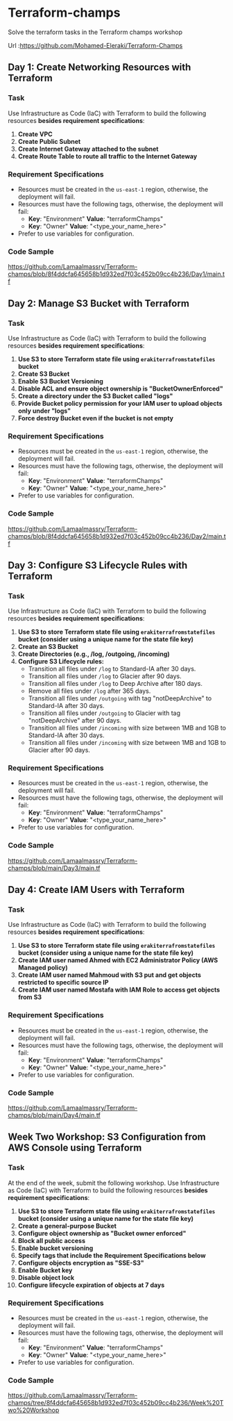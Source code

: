 # Terraform-champs
Solve the terraform tasks in the Terraform champs workshop

Url :https://github.com/Mohamed-Eleraki/Terraform-Champs


## Day 1: Create Networking Resources with Terraform

### Task

Use Infrastructure as Code (IaC) with Terraform to build the following resources **besides requirement specifications**:

1. **Create VPC**
2. **Create Public Subnet**
3. **Create Internet Gateway attached to the subnet**
4. **Create Route Table to route all traffic to the Internet Gateway**

### Requirement Specifications

- Resources must be created in the `us-east-1` region, otherwise, the deployment will fail.
- Resources must have the following tags, otherwise, the deployment will fail:
  - **Key**: "Environment" **Value**: "terraformChamps"
  - **Key**: "Owner" **Value**: "<type_your_name_here>"
- Prefer to use variables for configuration.

### Code Sample

https://github.com/Lamaalmassry/Terraform-champs/blob/8f4ddcfa645658b1d932ed7f03c452b09cc4b236/Day1/main.tf

## Day 2: Manage S3 Bucket with Terraform

### Task

Use Infrastructure as Code (IaC) with Terraform to build the following resources **besides requirement specifications**:

1. **Use S3 to store Terraform state file using `erakiterrafromstatefiles` bucket**
2. **Create S3 Bucket**
3. **Enable S3 Bucket Versioning**
4. **Disable ACL and ensure object ownership is "BucketOwnerEnforced"**
5. **Create a directory under the S3 Bucket called "logs"**
6. **Provide Bucket policy permission for your IAM user to upload objects only under "logs"**
7. **Force destroy Bucket even if the bucket is not empty**

### Requirement Specifications

- Resources must be created in the `us-east-1` region, otherwise, the deployment will fail.
- Resources must have the following tags, otherwise, the deployment will fail:
  - **Key**: "Environment" **Value**: "terraformChamps"
  - **Key**: "Owner" **Value**: "<type_your_name_here>"
- Prefer to use variables for configuration.

### Code Sample

https://github.com/Lamaalmassry/Terraform-champs/blob/8f4ddcfa645658b1d932ed7f03c452b09cc4b236/Day2/main.tf

## Day 3: Configure S3 Lifecycle Rules with Terraform

### Task

Use Infrastructure as Code (IaC) with Terraform to build the following resources **besides requirement specifications**:

1. **Use S3 to store Terraform state file using `erakiterrafromstatefiles` bucket (consider using a unique name for the state file key)**
2. **Create an S3 Bucket**
3. **Create Directories (e.g., /log, /outgoing, /incoming)**
4. **Configure S3 Lifecycle rules:**
   - Transition all files under `/log` to Standard-IA after 30 days.
   - Transition all files under `/log` to Glacier after 90 days.
   - Transition all files under `/log` to Deep Archive after 180 days.
   - Remove all files under `/log` after 365 days.
   - Transition all files under `/outgoing` with tag "notDeepArchive" to Standard-IA after 30 days.
   - Transition all files under `/outgoing` to Glacier with tag "notDeepArchive" after 90 days.
   - Transition all files under `/incoming` with size between 1MB and 1GB to Standard-IA after 30 days.
   - Transition all files under `/incoming` with size between 1MB and 1GB to Glacier after 90 days.

### Requirement Specifications

- Resources must be created in the `us-east-1` region, otherwise, the deployment will fail.
- Resources must have the following tags, otherwise, the deployment will fail:
  - **Key**: "Environment" **Value**: "terraformChamps"
  - **Key**: "Owner" **Value**: "<type_your_name_here>"
- Prefer to use variables for configuration.

### Code Sample

https://github.com/Lamaalmassry/Terraform-champs/blob/main/Day3/main.tf

## Day 4: Create IAM Users with Terraform

### Task

Use Infrastructure as Code (IaC) with Terraform to build the following resources **besides requirement specifications**:

1. **Use S3 to store Terraform state file using `erakiterrafromstatefiles` bucket (consider using a unique name for the state file key)**
2. **Create IAM user named Ahmed with EC2 Administrator Policy (AWS Managed policy)**
3. **Create IAM user named Mahmoud with S3 put and get objects restricted to specific source IP**
4. **Create IAM user named Mostafa with IAM Role to access get objects from S3**

### Requirement Specifications

- Resources must be created in the `us-east-1` region, otherwise, the deployment will fail.
- Resources must have the following tags, otherwise, the deployment will fail:
  - **Key**: "Environment" **Value**: "terraformChamps"
  - **Key**: "Owner" **Value**: "<type_your_name_here>"
- Prefer to use variables for configuration.

### Code Sample

https://github.com/Lamaalmassry/Terraform-champs/blob/main/Day4/main.tf

## Week Two Workshop: S3 Configuration from AWS Console using Terraform

### Task

At the end of the week, submit the following workshop. Use Infrastructure as Code (IaC) with Terraform to build the following resources **besides requirement specifications**:

1. **Use S3 to store Terraform state file using `erakiterrafromstatefiles` bucket (consider using a unique name for the state file key)**
2. **Create a general-purpose Bucket**
3. **Configure object ownership as "Bucket owner enforced"**
4. **Block all public access**
5. **Enable bucket versioning**
6. **Specify tags that include the Requirement Specifications below**
7. **Configure objects encryption as "SSE-S3"**
8. **Enable Bucket key**
9. **Disable object lock**
10. **Configure lifecycle expiration of objects at 7 days**

### Requirement Specifications

- Resources must be created in the `us-east-1` region, otherwise, the deployment will fail.
- Resources must have the following tags, otherwise, the deployment will fail:
  - **Key**: "Environment" **Value**: "terraformChamps"
  - **Key**: "Owner" **Value**: "<type_your_name_here>"
- Prefer to use variables for configuration.

### Code Sample

https://github.com/Lamaalmassry/Terraform-champs/tree/8f4ddcfa645658b1d932ed7f03c452b09cc4b236/Week%20Two%20Workshop
